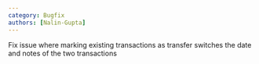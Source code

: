 ```yaml
---
category: Bugfix
authors: [Nalin-Gupta]
---
```


Fix issue where marking existing transactions as transfer switches the date and notes of the two transactions
